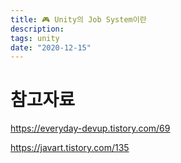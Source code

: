 ```yaml
---
title: 🎮 Unity의 Job System이란
description:
tags: unity
date: "2020-12-15"
---
```


# 참고자료

https://everyday-devup.tistory.com/69

https://javart.tistory.com/135
